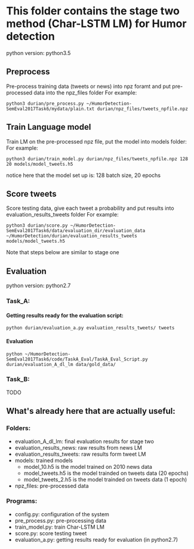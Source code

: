 # This folder contains the stage two method (Char-LSTM LM) for Humor detection
python version: python3.5
## Preprocess 
Pre-process training data (tweets or news) into npz foramt and put pre-processed data into the npz_files folder
For example:
```
python3 durian/pre_process.py ~/HumorDetection-SemEval2017Task6/mydata/plain.txt durian/npz_files/tweets_npfile.npz
```
## Train Language model 
Train LM on the pre-processed npz file, put the model into models folder:
For example:
```
python3 durian/train_model.py durian/npz_files/tweets_npfile.npz 128 20 models/model_tweets.h5
```
notice here that the model set up is: 128 batch size, 20 epochs
## Score tweets
Score testing data, give each tweet a probability and put results into evaluation_results_tweets folder
For example:
```
python3 durian/score.py ~/HumorDetection-SemEval2017Task6/data/evaluation_dir/evaluation_data ~/HumorDetection/durian/evaluation_results_tweets models/model_tweets.h5
```
Note that steps below are similar to stage one
## Evaluation
python version: python2.7
### Task_A:
#### Getting results ready for the evaluation script:
```
python durian/evaluation_a.py evaluation_results_tweets/ tweets
```
#### Evaluation
```
python ~/HumorDetection-SemEval2017Task6/code/TaskA_Eval/TaskA_Eval_Script.py durian/evaluation_A_dl_lm data/gold_data/
```
### Task_B:
TODO

## What's already here that are actually useful:
### Folders:
- evaluation_A_dl_lm: final evaluation results for stage two
- evaluation_results_news: raw results from news LM
- evaluation_results_tweets: raw results form tweet LM
- models: trained models
  - model_10.h5 is the model trained on 2010 news data
  - model_tweets.h5 is the model trainded on tweets data (20 epochs)
  - model_tweets_2.h5 is the model trainded on tweets data (1 epoch)
- npz_files: pre-processed data
### Programs:
- config.py: configuration of the system
- pre_process.py: pre-processing data
- train_model.py: train Char-LSTM LM
- score.py: score testing tweet
- evaluation_a.py: getting results ready for evaluation (in python2.7)

